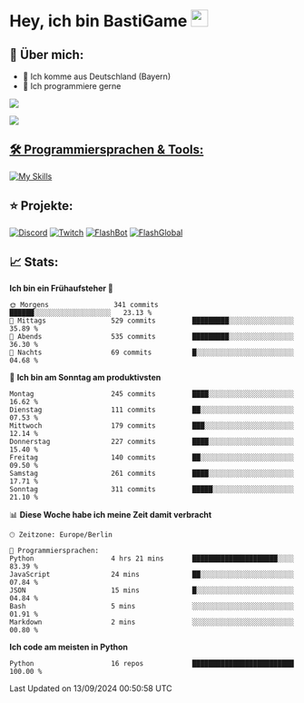 # Hey, ich bin BastiGame <img src="https://raw.githubusercontent.com/MartinHeinz/MartinHeinz/master/wave.gif" width="30px">

## 📌 Über mich:
- 📍 Ich komme aus Deutschland (Bayern)
- 📝 Ich programmiere gerne
  
[![](https://visitcount.itsvg.in/api?id=bastigamedc&icon=2&color=0)](https://visitcount.itsvg.in)

<a href="https://discord.com/users/1018150165489668227"><img src="https://lanyard.cnrad.dev/api/1018150165489668227"><p/>


## 🛠️ Programmiersprachen & Tools:
[![My Skills](https://skillicons.dev/icons?i=discord,figma,notion,pycharm,py,redis,sqlite,vscode,windows)](https://skillicons.dev)

## ⭐ Projekte:
[![Discord](https://img.shields.io/badge/Discord-%237289DA.svg?logo=discord&logoColor=white)](https://discord.gg/Hfjv2cCQ)
[![Twitch](https://img.shields.io/badge/Twitch-%239146FF.svg?logo=Twitch&logoColor=white)](https://www.twitch.tv/bastigametv)
[![FlashBot](https://img.shields.io/badge/FlashBot-%ff7e47.svg?logo=wechat&logoColor=white)](https://discord.com/application-directory/1111374314340626433)
[![FlashGlobal](https://img.shields.io/badge/FlashGlobal-%ff7e47.svg?logo=wechat&logoColor=white)](https://discord.com/application-directory/1169681232532099112)

## 📈 Stats:
<!--START_SECTION:waka-->
**Ich bin ein Frühaufsteher 🐤** 

```text
🌞 Morgens                341 commits         ██████░░░░░░░░░░░░░░░░░░░   23.13 % 
🌆 Mittags                529 commits         █████████░░░░░░░░░░░░░░░░   35.89 % 
🌃 Abends                 535 commits         █████████░░░░░░░░░░░░░░░░   36.30 % 
🌙 Nachts                 69 commits          █░░░░░░░░░░░░░░░░░░░░░░░░   04.68 % 
```
📅 **Ich bin am Sonntag am produktivsten** 

```text
Montag                   245 commits         ████░░░░░░░░░░░░░░░░░░░░░   16.62 % 
Dienstag                 111 commits         ██░░░░░░░░░░░░░░░░░░░░░░░   07.53 % 
Mittwoch                 179 commits         ███░░░░░░░░░░░░░░░░░░░░░░   12.14 % 
Donnerstag               227 commits         ████░░░░░░░░░░░░░░░░░░░░░   15.40 % 
Freitag                  140 commits         ██░░░░░░░░░░░░░░░░░░░░░░░   09.50 % 
Samstag                  261 commits         ████░░░░░░░░░░░░░░░░░░░░░   17.71 % 
Sonntag                  311 commits         █████░░░░░░░░░░░░░░░░░░░░   21.10 % 
```


📊 **Diese Woche habe ich meine Zeit damit verbracht** 

```text
🕑︎ Zeitzone: Europe/Berlin

💬 Programmiersprachen: 
Python                   4 hrs 21 mins       █████████████████████░░░░   83.39 % 
JavaScript               24 mins             ██░░░░░░░░░░░░░░░░░░░░░░░   07.84 % 
JSON                     15 mins             █░░░░░░░░░░░░░░░░░░░░░░░░   04.84 % 
Bash                     5 mins              ░░░░░░░░░░░░░░░░░░░░░░░░░   01.91 % 
Markdown                 2 mins              ░░░░░░░░░░░░░░░░░░░░░░░░░   00.80 % 
```

**Ich code am meisten in Python** 

```text
Python                   16 repos            █████████████████████████   100.00 % 
```




 Last Updated on 13/09/2024 00:50:58 UTC
<!--END_SECTION:waka-->
